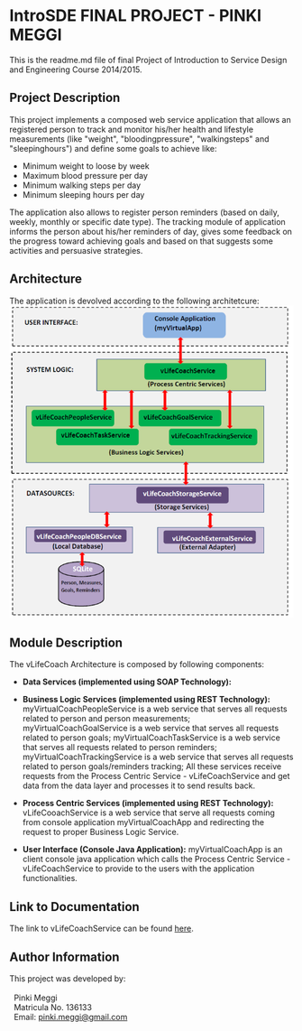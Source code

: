 # IntroSDE FINAL PROJECT - PINKI MEGGI
This is the readme.md file of final Project of Introduction to Service Design and Engineering Course 2014/2015.

## Project Description
This project implements a composed web service application that allows an registered person to track and monitor his/her health and lifestyle measurements (like "weight", "bloodingpressure", "walkingsteps" and "sleepinghours") and define some goals to achieve like:
* Minimum weight to loose by week
* Maximum blood pressure per day
* Minimum walking steps per day
* Minimum sleeping hours per day

The application also allows to register person reminders (based on daily, weekly, monthly or specific date type). The tracking module of application informs the person about his/her reminders of day, gives some feedback on the progress toward achieving goals and based on that suggests some activities and persuasive strategies.

## Architecture
The application is devolved according to the following architetcure:
![Alt text](architecture.png?raw=true "vLifeCoach Architecture")

## Module Description
The vLifeCoach Architecture is composed by following components:
* **Data Services (implemented using SOAP Technology):**

  
* **Business Logic Services (implemented using REST Technology):**
  myVirtualCoachPeopleService is a web service that serves all requests related to person and person measurements;
  myVirtualCoachGoalService is a web service that serves all requests related to person goals;
  myVirtualCoachTaskService is a web service that serves all requests related to person reminders;
  myVirtualCoachTrackingService is a web service that serves all requests related to person goals/reminders tracking;
  All these services receive requests from the Process Centric Service - vLifeCoachService and get data from the data layer    and processes it to send results back.

* **Process Centric Services (implemented using REST Technology):**
  vLifeCooachService is a web service that serve all requests coming from console application myVirtualCoachApp and       redirecting the request to proper Business Logic Service.


* **User Interface (Console Java Application):**
  myVirtualCoachApp is an client console java application which calls the Process Centric Service - vLifeCoachService to provide to the users with the application functionalities.



## Link to Documentation
The link to vLifeCoachService can be found [here][1].

## Author Information
This project was developed by:<br><br>
&nbsp;&nbsp;Pinki Meggi<br>
&nbsp;&nbsp;Matricula No. 136133<br>
&nbsp;&nbsp;Email: pinki.meggi@gmail.com<br>

[1]: https://sites.google.com/site/introsdeunitn/
